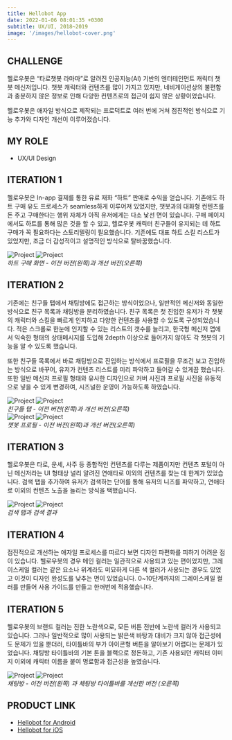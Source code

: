 ```yaml
---
title: Hellobot App
date: 2022-01-06 08:01:35 +0300
subtitle: UX/UI, 2018~2019
image: '/images/hellobot-cover.png'
---
```


## CHALLENGE

헬로우봇은 “타로챗봇 라마마”로 알려진 인공지능(AI) 기반의 엔터테인먼트 캐릭터 챗봇 메신저입니다. 챗봇 캐릭터와 컨텐츠를 많이 가지고 있지만, 네비게이션상의 불편함과 충분하지 않은 정보로 인해 다양한 컨텐츠로의 접근이 쉽지 않은 상황이었습니다.

헬로우봇은 애자일 방식으로 제작되는 프로덕트로 여러 번에 거쳐 점진적인 방식으로 기능 추가와 디자인 개선이 이루어졌습니다.


## MY ROLE

* UX/UI Design


## ITERATION 1

헬로우봇은 In-app 결제를 통한 유료 재화 “하트” 판매로 수익을 얻습니다. 기존에도 하트 구매 유도 프로세스가 seamless하게 이루어져 있었지만,  챗봇과의 대화형 컨텐츠를 돈 주고 구매한다는 행위 자체가 아직 유저에게는 다소 낯선 면이 있습니다. 구매 페이지에서도 하트를 통해 많은 것을 할 수 있고, 헬로우봇 캐릭터 친구들이 유지되는 데 하트 구매가 꼭 필요하다는 스토리텔링이 필요했습니다. 기존에도 대표 하트 스킬 리스트가 있었지만, 조금 더 감성적이고 설명적인 방식으로 탈바꿈했습니다.

<div class="gallery-box">
  <div class="gallery">
    <img src="/images/hellobot_before-1.png" loading="lazy" alt="Project">
    <img src="/images/hellobot_after-1.png" loading="lazy" alt="Project">
  </div>
  <em>하트 구매 화면 - 이전 버전(왼쪽)과 개선 버전(오른쪽)</em>
</div>

## ITERATION 2

기존에는 친구들 탭에서 채팅방에도 접근하는 방식이었으나, 일반적인 메신저와 동일한 방식으로 친구 목록과 채팅방을 분리하였습니다. 친구 목록은 첫 진입한 유저가 각 챗봇의 캐릭터와 스킬을 빠르게 인지하고 다양한 컨텐츠를 사용할 수 있도록 구성되었습니다. 적은 스크롤로 한눈에 인지할 수 있는 리스트의 갯수를 늘리고, 한국형 메신저 앱에서 익숙한 형태의 상태메시지를 도입해 2depth 이상으로 들어가지 않아도 각 챗봇의 기능을 알 수 있도록 했습니다.

또한 친구들 목록에서 바로 채팅방으로 진입하는 방식에서 프로필을 무조건 보고 진입하는 방식으로 바꾸어, 유저가 컨텐츠 리스트를 미리 파악하고 들어갈 수 있게끔 했습니다. 또한 일반 메신저 프로필 형태와 유사한 디자인으로 커버 사진과 프로필 사진을 유동적으로 넣을 수 있게 변경하여, 시즈널한 운영이 가능하도록 하였습니다.

<div class="gallery-box">
  <div class="gallery">
    <img src="/images/hellobot_before-2-1.png" loading="lazy" alt="Project">
    <img src="/images/hellobot_after-2-1.png" loading="lazy" alt="Project">
  </div>
  <em>친구들 탭 - 이전 버전(왼쪽)과 개선 버전(오른쪽)</em>
</div>

<div class="gallery-box">
  <div class="gallery">
    <img src="/images/hellobot_before-2-2.png" loading="lazy" alt="Project">
    <img src="/images/hellobot_after-2-2.png" loading="lazy" alt="Project">
  </div>
  <em>챗봇 프로필 - 이전 버전(왼쪽)과 개선 버전(오른쪽)</em>
</div>

## ITERATION 3

헬로우봇은 타로, 운세, 사주 등 종합적인 컨텐츠를 다루는 제품이지만 컨텐츠 포털이 아닌 메신저라는 UI 형태상 널리 알려진 연애타로 이외의 컨텐츠를 찾는 데 한계가 있었습니다. 검색 탭을 추가하여 유저가 검색하는 단어를 통해 유저의 니즈를 파악하고, 연애타로 이외의 컨텐츠 노출을 늘리는 방식을 택했습니다.

<div class="gallery-box">
  <div class="gallery">
    <img src="/images/hellobot_after-3-1.png" loading="lazy" alt="Project">
    <img src="/images/hellobot_after-3-2.png" loading="lazy" alt="Project">
  </div>
  <em>검색 탭과 검색 결과</em>
</div>

## ITERATION 4

점진적으로 개선하는 애자일 프로세스를 따르다 보면 디자인 파편화를 피하기 어려운 점이 있습니다. 헬로우봇의 경우 메인 컬러는 일관적으로 사용되고 있는 편이었지만, 그레이스케일 컬러는 같은 요소나 위계라도 미묘하게 다른 색 컬러가 사용되는 경우도 있었고 이것이 디자인 완성도를 낮추는 면이 있었습니다. 0~10단계까지의 그레이스케일 컬러를 만들어 사용 가이드를 만들고 한꺼번에 적용했습니다.


## ITERATION 5

헬로우봇의 브랜드 컬러는 진한 노란색으로, 모든 버튼 전반에 노란색 컬러가 사용되고 있습니다. 그러나 일반적으로 많이 사용되는 밝은색 바탕과 대비가 크지 않아 접근성에도 문제가 있을 뿐더러, 타이틀바의 부가 아이콘형 버튼을 알아보기 어렵다는 문제가 있었습니다. 채팅방 타이틀바의 기본 톤을 블랙으로 정돈하고, 기존 사용되던 캐릭터 이미지 이외에 캐릭터 이름을 붙여 명료함과 접근성을 높였습니다.

<div class="gallery-box">
  <div class="gallery">
    <img src="/images/hellobot_before-5.png" loading="lazy" alt="Project">
    <img src="/images/hellobot_after-5.png" loading="lazy" alt="Project">
  </div>
  <em>채팅방 - 이전 버전(왼쪽) 과 채팅방 타이틀바를 개선한 버전 (오른쪽)</em>
</div>

## PRODUCT LINK
* <a href = "https://play.google.com/store/apps/details?id=com.thingsflow.hellobot">Hellobot for Android</a>
* <a href = "https://itunes.apple.com/kr/app/id1294957719">Hellobot for iOS</a>